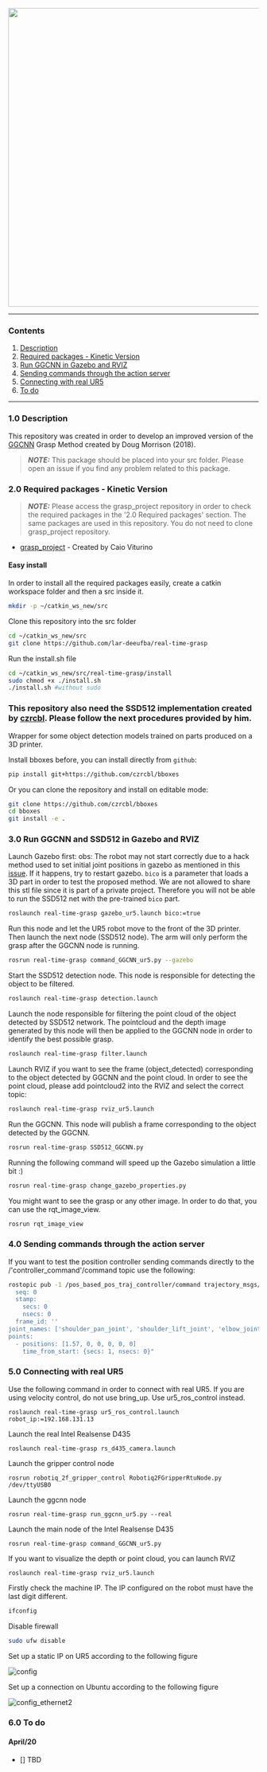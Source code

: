 <p align="center">
<img src="https://user-images.githubusercontent.com/28100951/77494932-ec911d80-6e25-11ea-8fc7-1626af8a5212.png" width="600">
</p>

------------

<a id="top"></a>
### Contents
1. [Description](#1.0)
2. [Required packages - Kinetic Version](#2.0)
3. [Run GGCNN in Gazebo and RVIZ](#3.0)
4. [Sending commands through the action server](#4.0)
5. [Connecting with real UR5](#5.0)
6. [To do](#7.0)

------------

<a name="1.0"></a>
### 1.0 Description

This repository was created in order to develop an improved version of the [GGCNN]((https://github.com/dougsm/ggcnn_kinova_grasping)) Grasp Method created by Doug Morrison (2018).

> **_NOTE:_**  This package should be placed into your src folder. Please open an issue if you find any problem related to this package.

<a name="2.0"></a>
### 2.0 Required packages - Kinetic Version

> **_NOTE:_** Please access the grasp_project repository in order to check the required packages in the '2.0 Required packages' section. The same packages are used in this repository. You do not need to clone grasp_project repository.

- [grasp_project](https://github.com/caiobarrosv/grasp_project) - Created by Caio Viturino

#### Easy install

In order to install all the required packages easily, create a catkin workspace folder and then a src inside it.
```bash
mkdir -p ~/catkin_ws_new/src
```

Clone this repository into the src folder
```bash
cd ~/catkin_ws_new/src
git clone https://github.com/lar-deeufba/real-time-grasp
```

Run the install.sh file
```bash
cd ~/catkin_ws_new/src/real-time-grasp/install
sudo chmod +x ./install.sh
./install.sh #without sudo
```

### This repository also need the SSD512 implementation created by [czrcbl](https://github.com/czrcbl). Please follow the next procedures provided by him.

Wrapper for some object detection models trained on parts produced on a 3D printer.

Install bboxes before, you can install directly from `github`:
```bash
pip install git+https://github.com/czrcbl/bboxes
```

Or you can clone the repository and install on editable mode:
```bash
git clone https://github.com/czrcbl/bboxes
cd bboxes
git install -e .
```

<a name="3.0"></a>
### 3.0 Run GGCNN and SSD512 in Gazebo and RVIZ

Launch Gazebo first:
obs: The robot may not start correctly due to a hack method used to set initial joint positions in gazebo as mentioned in this [issue](https://github.com/ros-simulation/gazebo_ros_pkgs/issues/93#). If it happens, try to restart gazebo.
`bico` is a parameter that loads a 3D part in order to test the proposed method. We are not allowed to share this stl file since it is part of a private project. Therefore you will not be able to run the SSD512 net with the pre-trained `bico` part.
```bash
roslaunch real-time-grasp gazebo_ur5.launch bico:=true
```

Run this node and let the UR5 robot move to the front of the 3D printer. Then launch the next node (SSD512 node). 
The arm will only perform the grasp after the GGCNN node is running.
```bash
rosrun real-time-grasp command_GGCNN_ur5.py --gazebo
```

Start the SSD512 detection node. This node is responsible for detecting the object to be filtered.
```bash
roslaunch real-time-grasp detection.launch
```

Launch the node responsible for filtering the point cloud of the object detected by SSD512 network. The pointcloud and the depth image generated by this node will then be applied to the GGCNN node in order to identify the best possible grasp.
```bash
roslaunch real-time-grasp filter.launch
```

Launch RVIZ if you want to see the frame (object_detected) corresponding to the object detected by GGCNN and the point cloud.
In order to see the point cloud, please add pointcloud2 into the RVIZ and select the correct topic:
```bash
roslaunch real-time-grasp rviz_ur5.launch
```

Run the GGCNN. This node will publish a frame corresponding to the object detected by the GGCNN.
```bash
rosrun real-time-grasp SSD512_GGCNN.py
```

Running the following command will speed up the Gazebo simulation a little bit :)
```bash
rosrun real-time-grasp change_gazebo_properties.py
```

You might want to see the grasp or any other image. In order to do that, you can use the rqt_image_view.
```bash
rosrun rqt_image_view
```

<a name="4.0"></a>
### 4.0 Sending commands through the action server

If you want to test the position controller sending commands directly to the /'controller_command'/command topic use
the following:

```bash
rostopic pub -1 /pos_based_pos_traj_controller/command trajectory_msgs/JointTrajectory "header:
  seq: 0
  stamp:
    secs: 0
    nsecs: 0
  frame_id: ''
joint_names: ['shoulder_pan_joint', 'shoulder_lift_joint', 'elbow_joint', 'wrist_1_joint', 'wrist_2_joint', 'wrist_3_joint']
points:
  - positions: [1.57, 0, 0, 0, 0, 0]
    time_from_start: {secs: 1, nsecs: 0}"
```

<a name="5.0"></a>
### 5.0 Connecting with real UR5

Use the following command in order to connect with real UR5.
If you are using velocity control, do not use bring_up. Use ur5_ros_control instead.

```
roslaunch real-time-grasp ur5_ros_control.launch robot_ip:=192.168.131.13
```

Launch the real Intel Realsense D435
```
roslaunch real-time-grasp rs_d435_camera.launch
```

Launch the gripper control node
```
rosrun robotiq_2f_gripper_control Robotiq2FGripperRtuNode.py /dev/ttyUSB0
```

Launch the ggcnn node
```
rosrun real-time-grasp run_ggcnn_ur5.py --real
```

Launch the main node of the Intel Realsense D435
```
rosrun real-time-grasp command_GGCNN_ur5.py
```

If you want to visualize the depth or point cloud, you can launch RVIZ
```
roslaunch real-time-grasp rviz_ur5.launch
```

Firstly check the machine IP. The IP configured on the robot must have the last digit different.

```bash
ifconfig
```

Disable firewall

```bash
sudo ufw disable
```

Set up a static IP on UR5 according to the following figure

![config](https://user-images.githubusercontent.com/28100951/71323978-2ca7d380-24b8-11ea-954c-940b009cfd93.jpg)

Set up a connection on Ubuntu according to the following figure

![config_ethernet2](https://user-images.githubusercontent.com/28100951/71323962-fe29f880-24b7-11ea-86dc-756729932de4.jpg)

<a name="6.0"></a>
### 6.0 To do
#### April/20
- [] TBD
